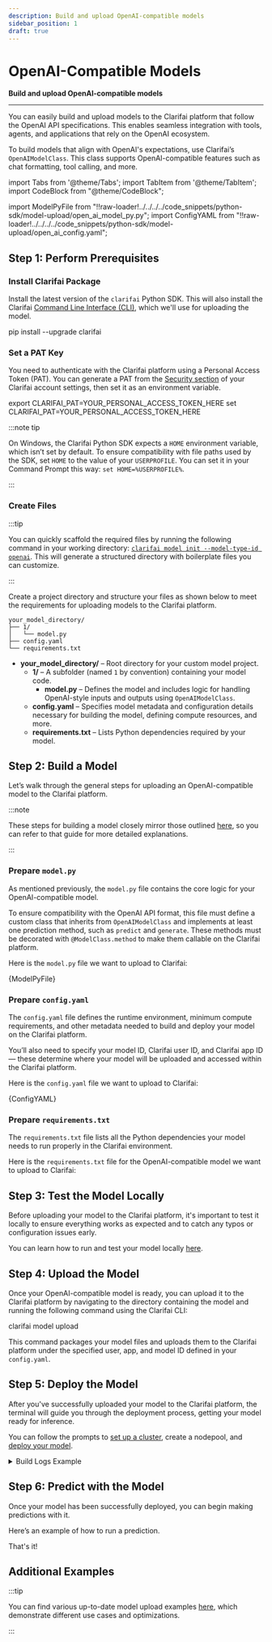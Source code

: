 ```yaml
---
description: Build and upload OpenAI-compatible models
sidebar_position: 1
draft: true
---
```


# OpenAI-Compatible Models

**Build and upload OpenAI-compatible models**
<hr />

You can easily build and upload models to the Clarifai platform that follow the OpenAI API specifications. This enables seamless integration with tools, agents, and applications that rely on the OpenAI ecosystem.

To build models that align with OpenAI's expectations, use Clarifai’s `OpenAIModelClass`. This class supports OpenAI-compatible features such as chat formatting, tool calling, and more.

import Tabs from '@theme/Tabs';
import TabItem from '@theme/TabItem';
import CodeBlock from "@theme/CodeBlock";

import ModelPyFile from "!!raw-loader!../../../../code_snippets/python-sdk/model-upload/open_ai_model_py.py";
import ConfigYAML from "!!raw-loader!../../../../code_snippets/python-sdk/model-upload/open_ai_config.yaml";

## Step 1: Perform Prerequisites

### Install Clarifai Package

Install the latest version of the `clarifai` Python SDK. This will also install the Clarifai [Command Line Interface (CLI)](https://docs.clarifai.com/additional-resources/api-overview/cli), which we'll use for uploading the model.


<Tabs groupId="code">
<TabItem value="bash" label="Bash">
    <CodeBlock className="language-bash"> pip install --upgrade clarifai </CodeBlock>
</TabItem>
</Tabs>

### Set a PAT Key

You need to authenticate with the Clarifai platform using a Personal Access Token (PAT). You can generate a PAT from the [Security section](https://clarifai.com/settings/security) of your Clarifai account settings, then set it as an environment variable. 

<Tabs groupId="code">
<TabItem value="bash" label="Unix-Like Systems">
    <CodeBlock className="language-bash"> export CLARIFAI_PAT=YOUR_PERSONAL_ACCESS_TOKEN_HERE </CodeBlock>
</TabItem>
<TabItem value="bash2" label="Windows">
    <CodeBlock className="language-bash"> set CLARIFAI_PAT=YOUR_PERSONAL_ACCESS_TOKEN_HERE </CodeBlock>
</TabItem>
</Tabs>

:::note tip

On Windows, the Clarifai Python SDK expects a `HOME` environment variable, which isn’t set by default. To ensure compatibility with file paths used by the SDK, set `HOME` to the value of your `USERPROFILE`. You can set it in your Command Prompt this way: `set HOME=%USERPROFILE%`.

:::

### Create Files

:::tip

You can quickly scaffold the required files by running the following command in your working directory: [`clarifai model init --model-type-id openai`](https://docs.clarifai.com/resources/api-overview/cli#options). This will generate a structured directory with boilerplate files you can customize.

:::

Create a project directory and structure your files as shown below to meet the requirements for uploading models to the Clarifai platform.


```text
your_model_directory/
├── 1/
│   └── model.py
├── config.yaml
└── requirements.txt
```

- **your_model_directory/** – Root directory for your custom model project.
  - **1/** – A subfolder (named `1` by convention) containing your model code.
    - **model.py** – Defines the model and includes logic for handling OpenAI-style inputs and outputs using `OpenAIModelClass`.
  - **config.yaml** – Specifies model metadata and configuration details necessary for building the model, defining compute resources, and more.
  - **requirements.txt** – Lists Python dependencies required by your model.

## Step 2: Build a Model

Let’s walk through the general steps for uploading an OpenAI-compatible model to the Clarifai platform. 

:::note

These steps for building a model closely mirror those outlined [here](https://docs.clarifai.com/compute/models/upload/), so you can refer to that guide for more detailed explanations.

:::

### Prepare `model.py` 

As mentioned previously, the `model.py` file contains the core logic for your OpenAI-compatible model. 

To ensure compatibility with the OpenAI API format, this file must define a custom class that inherits from `OpenAIModelClass` and implements at least one prediction method, such as `predict` and `generate`. These methods must be decorated with `@ModelClass.method` to make them callable on the Clarifai platform.

Here is the `model.py` file we want to upload to Clarifai:

<Tabs groupId="code">
<TabItem value="python" label="Python">
    <CodeBlock className="language-python">{ModelPyFile}</CodeBlock>
</TabItem>
</Tabs>

### Prepare `config.yaml` 

The `config.yaml` file defines the runtime environment, minimum compute requirements, and other metadata needed to build and deploy your model on the Clarifai platform.

You’ll also need to specify your model ID, Clarifai user ID, and Clarifai app ID — these determine where your model will be uploaded and accessed within the Clarifai platform.

Here is the `config.yaml` file we want to upload to Clarifai:

<Tabs groupId="code">
<TabItem value="yaml" label="YAML">
    <CodeBlock className="language-yaml">{ConfigYAML}</CodeBlock>
</TabItem>
</Tabs>

### Prepare `requirements.txt` 

The `requirements.txt` file lists all the Python dependencies your model needs to run properly in the Clarifai environment.

Here is the `requirements.txt` file for the OpenAI-compatible model we want to upload to Clarifai:

<Tabs groupId="code">
<TabItem value="text" label="Text">
    <CodeBlock className="language-txt"></CodeBlock>
</TabItem>
</Tabs>



## Step 3: Test the Model Locally

Before uploading your model to the Clarifai platform, it's important to test it locally to ensure everything works as expected and to catch any typos or configuration issues early.

You can learn how to run and test your model locally [here](https://docs.clarifai.com/compute/models/upload/run-locally/).

## Step 4: Upload the Model

Once your OpenAI-compatible model is ready, you can upload it to the Clarifai platform by navigating to the directory containing the model and running the following command using the Clarifai CLI:

<Tabs groupId="code">
<TabItem value="bash" label="CLI">
    <CodeBlock className="language-bash"> clarifai model upload  </CodeBlock>
</TabItem>
</Tabs>

This command packages your model files and uploads them to the Clarifai platform under the specified user, app, and model ID defined in your `config.yaml`.

## Step 5: Deploy the Model

After you've successfully uploaded your model to the Clarifai platform, the terminal will guide you through the deployment process, getting your model ready for inference. 

You can follow the prompts to [set up a cluster](https://docs.clarifai.com/compute/deployments/clusters-nodepools), create a nodepool, and [deploy your model](https://docs.clarifai.com/compute/deployments/deploy-model).

<details>
  <summary>Build Logs Example</summary>

    <CodeBlock className="language-text">{}</CodeBlock>
</details>

## Step 6: Predict with the Model

Once your model has been successfully deployed, you can begin making predictions with it.

Here’s an example of how to run a prediction.

That's it!

## Additional Examples

:::tip

You can find various up-to-date model upload examples [here](https://github.com/Clarifai/runners-examples), which demonstrate different use cases and optimizations. 

:::